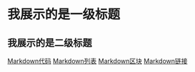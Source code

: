 我展示的是一级标题
=================

我展示的是二级标题
-----------------

[Markdown代码](https://github.com/justina0/justina0.github.io/blob/main/Markdown-%E4%BB%A3%E7%A0%81.md)
[Markdown列表](https://github.com/justina0/justina0.github.io/blob/main/Markdown-%E5%88%97%E8%A1%A8.md)
[Markdown区块](https://github.com/justina0/justina0.github.io/blob/main/Markdown-%E5%8C%BA%E5%9D%97.md)
[Markdown链接](https://github.com/justina0/justina0.github.io/blob/main/Markdown-%E9%93%BE%E6%8E%A5.md)
